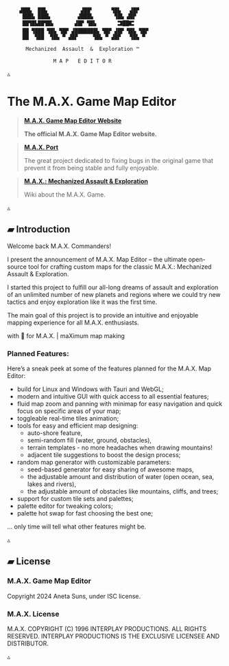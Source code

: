 ```

    ▟██▙  ██▙           ▟██▘      ▜█▙   ▟█▛
     ███▙ ███▙         ▟███▙       ▜█▙ ▟█▛
     ██▜█▙██▜█▙       ▟█▛ ▜█▙       🬸██🬴
     ██ ▜███ ▜█▙ ▜█▛ ▟███████▙ ▜█▛ ▟█▛ ▜█▙ ▜█▛
     ██  ▜██  ▜█▙ ▀ ▟█▛     ▜█▙ ▀ ▟█▛   ▜█▙ ▀

      Mechanized  Assault  &  Exploration ™

               M A P   E D I T O R

```

▵

# The M.A.X. Game Map Editor

> **[M.A.X. Game Map Editor Website](https://suns-echoes.github.io/max-game-map-editor/)**
>
> **The official M.A.X. Game Map Editor website.**

> **[M.A.X. Port](https://klei1984.github.io/max/)**
>
> The great project dedicated to fixing bugs in the original game that prevent
> it from being stable and fully enjoyable.

> **[M.A.X.: Mechanized Assault & Exploration](https://en.wikipedia.org/wiki/Mechanized_Assault_%26_Exploration)**
>
> Wiki about the M.A.X. Game.

▵

## ▰ Introduction

Welcome back M.A.X. Commanders!

I present the announcement of M.A.X. Map Editor – the ultimate open-source tool
for crafting custom maps for the classic M.A.X.: Mechanized Assault & Exploration.

I started this project to fulfill our all-long dreams of assault and exploration
of an unlimited number of new planets and regions where we could try new tactics
and enjoy exploration like it was the first time.

The main goal of this project is to provide an intuitive and enjoyable mapping
experience for all M.A.X. enthusiasts.

with 🖤 for M.A.X. | maXimum map making

### Planned Features:

Here’s a sneak peek at some of the features planned for the M.A.X. Map Editor:

- build for Linux and Windows with Tauri and WebGL;
- modern and intuitive GUI with quick access to all essential features;
- fluid map zoom and panning with minimap for easy navigation and quick focus on
  specific areas of your map;
- toggleable real-time tiles animation;
- tools for easy and efficient map designing:
    - auto-shore feature,
    - semi-random fill (water, ground, obstacles),
    - terrain templates - no more headaches when drawing mountains!
    - adjacent tile suggestions to boost the design process;
- random map generator with customizable parameters:
    - seed-based generator for easy sharing of awesome maps,
    - the adjustable amount and distribution of water (open ocean, sea, lakes
	  and rivers),
    - the adjustable amount of obstacles like mountains, cliffs, and trees;
- support for custom tile sets and palettes;
- palette editor for tweaking colors;
- palette hot swap for fast choosing the best one;

... only time will tell what other features might be.

▵

## ▰ License

### M.A.X. Game Map Editor

Copyright 2024 Aneta Suns, under ISC license.


### M.A.X. License

M.A.X. COPYRIGHT (C) 1996 INTERPLAY PRODUCTIONS. ALL RIGHTS RESERVED.
INTERPLAY PRODUCTIONS IS THE EXCLUSIVE LICENSEE AND DISTRIBUTOR.

▵
